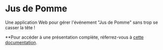 # Jus de Pomme
Une application Web pour gérer l'événement "Jus de Pomme" sans trop se casser la tête !

**Pour accéder à une présentation complète, réferrez-vous à [cette documentation](https://github.com/Bidulman/jus-de-pomme-web).